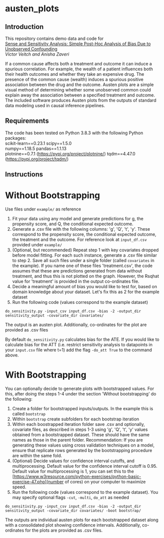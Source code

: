 # austen_plots
## Introduction
This repository contains demo data and code for  
[Sense and Sensitivity Analysis: Simple Post-Hoc Analysis of Bias Due to Unobserved Confounding](https://arxiv.org/abs/2003.01747)  
_Victor Veitch and Anisha Zaveri_

If a common cause affects both a treatment and outcome it can induce a spurious correlation. 
For example, the wealth of a patient influences both their health outcomes and whether they take an expensive drug.
The presence of the common cause (wealth) induces a spurious positive association between the drug and the outcome.
Austen plots are a simple visual method of determining whether some unobserved common could explain away the association between a specified treatment and outcome. The included software produces Austen plots from the outputs of standard data modeling used in causal inference pipelines. 

## Requirements
The code has been tested on Python 3.8.3 with the following Python packages:  
scikit-learn==0.23.1
scipy==1.5.0  
numpy==1.18.5
pandas==1.1.13  
plotnine==0.7.1 (https://pypi.org/project/plotnine/)
tqdm==4.47.0 (https://pypi.org/project/tqdm/)


## Instructions
# Without Bootstrapping
Use files under `example/` as reference
1) Fit your data using any model and generate predictions for g, the propensity score, and Q, the conditional expected outcome.
2) Generate a .csv file with the following columns: 'g', 'Q', 't', 'y'. These correspond to the propensity score, the conditional expected outcome, the treatment and the outcome. For reference look at `input_df.csv` provided under `example/`
3) (Optional, but recommended) Repeat step 1 with key covariates dropped before model fitting. For each such instance, generate a .csv file similar to step 2. Save all such files under a single folder (called `covariates` in the example). If you name one of these files 'treatment.csv', the code assumes that these are predictions generated from data without treatment, and thus this is not plotted on the graph. However, the Rsqhat value for 'treatment' is provided in the output co-ordinates file.
4) Decide a meaningful amount of bias you would like to test for, based on domain knowledge about your dataset. Let's fix this as 2 for the example dataset
5) Run the following code (values correspond to the example dataset)  

`do_sensitivity.py -input_csv input_df.csv -bias -2 -output_dir sensitivity_output -covariate_dir covariates/`

The output is an austen plot. Additionally, co-ordinates for the plot are provided as .csv files

By default `do_sensitivity.py` calculates bias for the ATE. If you would like to calculate bias for the ATT (i.e. restrict sensitivity analysis to datapoints in your `input.csv` file where t=1) add the flag `-do_att True` to the command above.

# With Bootstrapping
You can optionally decide to generate plots with bootstrapped values. For this, after doing the steps 1-4 under the section 'Without bootstrapping' do the following:
1) Create a folder for bootstrapped inputs/outputs. In the example this is called `bootstrap`
2) Within `bootstrap` create subfolders for each bootstrap iteration
3) Within each boostrapped iteration folder save .csv and optionally, covariate files, as described in steps 1-3 using 'g', 'Q', 't', 'y' values obtained from a bootstrapped dataset. These should have the same names as those in the parent folder. 
Recommendation: If you are generating these values using cross validation techniques on a model, ensure that replicate rows generated by the bootstrapping procedure are within the same fold.
4) (Optional) Decide values for confidence interval cutoffs, and multiprocessing. Default value for the confidence interval cutoff is 0.95. Default value for multiprocessing is 1, you can set this to the [https://www.w3resource.com/python-exercises/python-basic-exercise-47.php](number of cores) on your computer to maximize speed.
5) Run the following code (values correspond to the example dataset). You may specify optional flags `-cut`, `-multi`, `do_att` as needed

`do_sensitivity.py -input_csv input_df.csv -bias -2 -output_dir sensitivity_output -covariate_dir covariates/ -boot bootstrap/` 

The outputs are individual austen plots for each bootstrapped dataset along with a consolidated plot showing confidence intervals. Additionally, co-ordinates for the plots are provided as .csv files. 

